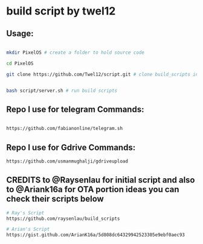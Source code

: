 # build script by twel12

## Usage:
```bash

mkdir PixelOS # create a folder to hold source code

cd PixelOS

git clone https://github.com/Twel12/script.git # clone build_scripts into the folder


bash script/server.sh # run build scripts
```

## Repo I use for telegram Commands:
```bash

https://github.com/fabianonline/telegram.sh
```

## Repo I use for Gdrive Commands:
```bash
https://github.com/usmanmughalji/gdriveupload
```

 ## CREDITS to @Raysenlau for initial script and also to @Ariank16a for OTA portion ideas you can check their scripts below
 ```bash
 # Ray's Script
 https://github.com/raysenlau/build_scripts

# Arian's Script
 https://gist.github.com/ArianK16a/5d808dc64329942523305e9ebf0aec93
 ```
